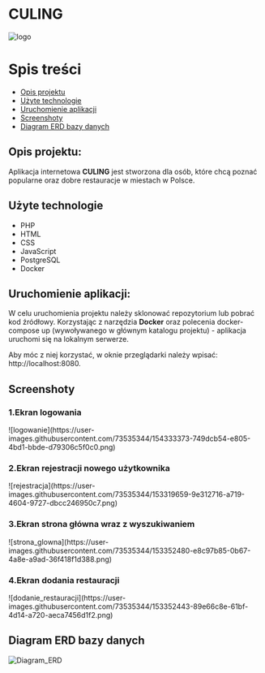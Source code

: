 # CULING
![logo](https://user-images.githubusercontent.com/73535344/154330011-56d7c230-efd2-4dec-8f26-a7efa3ff1981.png)

# Spis treści
* [Opis projektu](#opis-projektu)
* [Użyte technologie](#użyte-technologie)
* [Uruchomienie aplikacji](#uruchomienie-aplikacji)
* [Screenshoty](#screenshoty)
* [Diagram ERD bazy danych](#diagram-ERD-bazy-danych)

## Opis projektu:
Aplikacja internetowa **CULING** jest stworzona dla osób, które chcą poznać popularne oraz dobre restauracje w miestach w Polsce.

## Użyte technologie
* PHP
* HTML
* CSS
* JavaScript
* PostgreSQL
* Docker

## Uruchomienie aplikacji:
W celu uruchomienia projektu należy sklonować repozytorium lub pobrać kod źródłowy.
Korzystając z narzędzia **Docker** oraz polecenia docker-compose up (wywoływanego w głównym katalogu projektu) - aplikacja uruchomi się na lokalnym serwerze.

Aby móc z niej korzystać, w oknie przeglądarki należy wpisać: http://localhost:8080.

## Screenshoty
<h3>1.Ekran logowania</h3>
![logowanie](https://user-images.githubusercontent.com/73535344/154333373-749dcb54-e805-4bd1-bbde-d79306c5f0c0.png)
<h3>2.Ekran rejestracji nowego użytkownika</h3>
![rejestracja](https://user-images.githubusercontent.com/73535344/153319659-9e312716-a719-4604-9727-dbcc246950c7.png)
<h3>3.Ekran strona główna wraz z wyszukiwaniem</h3>
![strona_glowna](https://user-images.githubusercontent.com/73535344/153352480-e8c97b85-0b67-4a8e-a9ad-36f418f1d388.png)
<h3>4.Ekran dodania restauracji</h3>
![dodanie_restauracji](https://user-images.githubusercontent.com/73535344/153352443-89e66c8e-61bf-4d14-a720-aeca7456d1f2.png)

## Diagram ERD bazy danych
![Diagram_ERD](https://user-images.githubusercontent.com/73535344/153352349-d7084adc-1972-4cb6-8883-7cf0db6faf2c.png)
